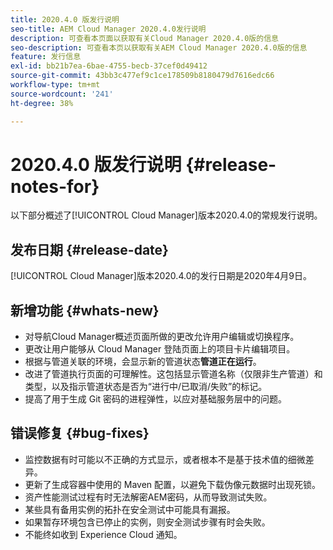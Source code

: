 ```yaml
---
title: 2020.4.0 版发行说明
seo-title: AEM Cloud Manager 2020.4.0发行说明
description: 可查看本页面以获取有关Cloud Manager 2020.4.0版的信息
seo-description: 可查看本页以获取有关AEM Cloud Manager 2020.4.0版的信息
feature: 发行信息
exl-id: bb21b7ea-6bae-4755-becb-37cef0d49412
source-git-commit: 43bb3c477ef9c1ce178509b8180479d7616edc66
workflow-type: tm+mt
source-wordcount: '241'
ht-degree: 38%

---
```


# 2020.4.0 版发行说明 {#release-notes-for}

以下部分概述了[!UICONTROL Cloud Manager]版本2020.4.0的常规发行说明。

## 发布日期 {#release-date}

[!UICONTROL Cloud Manager]版本2020.4.0的发行日期是2020年4月9日。

## 新增功能 {#whats-new}

* 对导航Cloud Manager概述页面所做的更改允许用户编辑或切换程序。
* 更改让用户能够从 Cloud Manager 登陆页面上的项目卡片编辑项目。
* 根据与管道关联的环境，会显示新的管道状态&#x200B;**管道正在运行**。
* 改进了管道执行页面的可理解性。这包括显示管道名称（仅限非生产管道）和类型，以及指示管道状态是否为“进行中/已取消/失败”的标记。
* 提高了用于生成 Git 密码的进程弹性，以应对基础服务层中的问题。

## 错误修复 {#bug-fixes}

* 监控数据有时可能以不正确的方式显示，或者根本不是基于技术值的细微差异。
* 更新了生成容器中使用的 Maven 配置，以避免下载伪像元数据时出现死锁。
* 资产性能测试过程有时无法解密AEM密码，从而导致测试失败。
* 某些具有备用实例的拓扑在安全测试中可能具有漏报。
* 如果暂存环境包含已停止的实例，则安全测试步骤有时会失败。
* 不能终如收到 Experience Cloud 通知。
